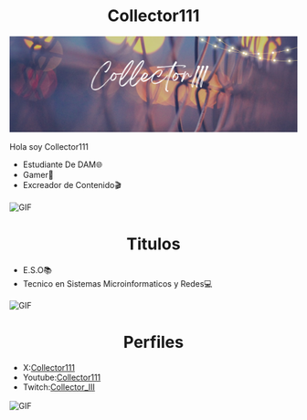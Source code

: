 
  <h1 align="center">Collector111</h1>


<p align="center">
  <img src="https://github.com/Collector111/collector111/blob/main/Estudiante.png" alt="Encabezado"/>
</p>

Hola soy Collector111

- Estudiante De DAM🌐​
- Gamer👾​
- Excreador de Contenido🎬​

<img src="https://media1.tenor.com/m/2H3SNfJWzVEAAAAC/fate.gif" alt="GIF" align="center" width="900">

<p>
  <h1 align="center">Titulos</h1>
</p>

- E.S.O📚​
- Tecnico en Sistemas Microinformaticos y Redes💻​

<img src="https://media1.tenor.com/m/bwiTX_ZTFhoAAAAC/fate-apocrypha-power.gif" alt="GIF" align="center" width="900">
<p>
  <h1 align="center">Perfiles</h1>
</p>

- X:[Collector111](https://x.com/Sevagoth_111)
- Youtube:[Collector111](https://www.youtube.com/@aitormarrerotorres6780)
- Twitch:[Collector_III](https://www.twitch.tv/collector_iii)

<img src="https://media1.tenor.com/m/R8s4EDMC8HsAAAAC/123.gif" alt="GIF" align="center" width="900">
